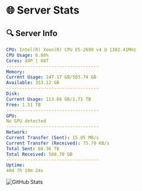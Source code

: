 # 🌐 Server Stats
## 🔍 Server Info
```yaml
CPU: Intel(R) Xeon(R) CPU E5-2699 v4 @ 1382.41MHz
CPU Usage: 6.80%
Cores: 44P | 88T
-----------------------------------
Memory:
Current Usage: 147.17 GB/503.74 GB
Available: 353.12 GB
-----------------------------------
Disk:
Current Usage: 113.66 GB/1.71 TB
Free: 1.51 TB
-----------------------------------
GPU:
No GPU detected
-----------------------------------
Network:
Current Transfer (Sent): 15.05 MB/s
Current Transfer (Received): 75.79 KB/s
Total Sent: 68.36 TB
Total Received: 580.70 GB
-----------------------------------
Uptime:
40d 7h 19m 24s
```
![GitHub Stats](https://img.shields.io/badge/Updated-2025-04-17_04:42:13-blue)
